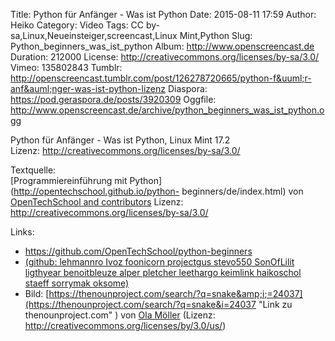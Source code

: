Title: Python für Anfänger - Was ist Python
Date: 2015-08-11 17:59
Author: Heiko
Category: Video
Tags: CC by-sa,Linux,Neueinsteiger,screencast,Linux Mint,Python
Slug: Python_beginners_was_ist_python
Album: http://www.openscreencast.de
Duration: 212000
License: http://creativecommons.org/licenses/by-sa/3.0/
Vimeo: 135802843
Tumblr: http://openscreencast.tumblr.com/post/126278720665/python-f&uuml;r-anf&auml;nger-was-ist-python-lizenz
Diaspora: https://pod.geraspora.de/posts/3920309
Oggfile: http://www.openscreencast.de/archive/python_beginners_was_ist_python.ogg

Python für Anfänger - Was ist Python, Linux Mint 17.2  
Lizenz: <http://creativecommons.org/licenses/by-sa/3.0/>  
  
Textquelle:  
[Programmiereinführung mit Python](http://opentechschool.github.io/python-
beginners/de/index.html) von [OpenTechSchool and
contributors](http://www.opentechschool.org/) Lizenz:
http://creativecommons.org/licenses/by-sa/3.0/

Links:

  * <https://github.com/OpenTechSchool/python-beginners>
  * [(github: lehmannro Ivoz foonicorn projectgus stevo550 SonOfLilit ligthyear benoitbleuze alper pletcher leethargo keimlink haikoschol staeff sorrymak oksome)](https://github.com/OpenTechSchool/python-beginners/graphs/contributors "Link zu github.com" )
  * Bild: [https://thenounproject.com/search/?q=snake&amp;i;=24037](https://thenounproject.com/search/?q=snake&i=24037 "Link zu thenounproject.com" ) von [Ola Möller](https://thenounproject.com/olamoller "Link zu thenounproject.com" ) (Lizenz: http://creativecommons.org/licenses/by/3.0/us/)

